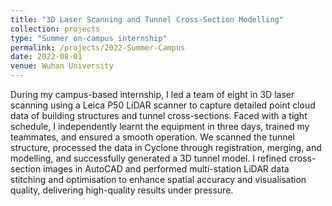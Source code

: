```yaml
---
title: "3D Laser Scanning and Tunnel Cross-Section Modelling"
collection: projects
type: "Summer on-campus internship"
permalink: /projects/2022-Summer-Campus
date: 2022-08-01
venue: Wuhan University
---
```


During my campus-based internship, I led a team of eight in 3D laser scanning using a Leica P50 LiDAR scanner to capture detailed point cloud data of building structures and tunnel cross-sections. Faced with a tight schedule, I independently learnt the equipment in three days, trained my teammates, and ensured a smooth operation. We scanned the tunnel structure, processed the data in Cyclone through registration, merging, and modelling, and successfully generated a 3D tunnel model. I refined cross-section images in AutoCAD and performed multi-station LiDAR data stitching and optimisation to enhance spatial accuracy and visualisation quality, delivering high-quality results under pressure.
